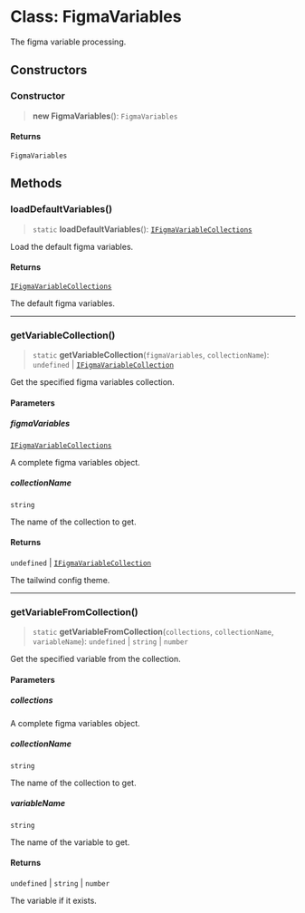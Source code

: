 # Class: FigmaVariables

The figma variable processing.

## Constructors

### Constructor

> **new FigmaVariables**(): `FigmaVariables`

#### Returns

`FigmaVariables`

## Methods

### loadDefaultVariables()

> `static` **loadDefaultVariables**(): [`IFigmaVariableCollections`](../interfaces/IFigmaVariableCollections.md)

Load the default figma variables.

#### Returns

[`IFigmaVariableCollections`](../interfaces/IFigmaVariableCollections.md)

The default figma variables.

***

### getVariableCollection()

> `static` **getVariableCollection**(`figmaVariables`, `collectionName`): `undefined` \| [`IFigmaVariableCollection`](../interfaces/IFigmaVariableCollection.md)

Get the specified figma variables collection.

#### Parameters

##### figmaVariables

[`IFigmaVariableCollections`](../interfaces/IFigmaVariableCollections.md)

A complete figma variables object.

##### collectionName

`string`

The name of the collection to get.

#### Returns

`undefined` \| [`IFigmaVariableCollection`](../interfaces/IFigmaVariableCollection.md)

The tailwind config theme.

***

### getVariableFromCollection()

> `static` **getVariableFromCollection**(`collections`, `collectionName`, `variableName`): `undefined` \| `string` \| `number`

Get the specified variable from the collection.

#### Parameters

##### collections

A complete figma variables object.

##### collectionName

`string`

The name of the collection to get.

##### variableName

`string`

The name of the variable to get.

#### Returns

`undefined` \| `string` \| `number`

The variable if it exists.
